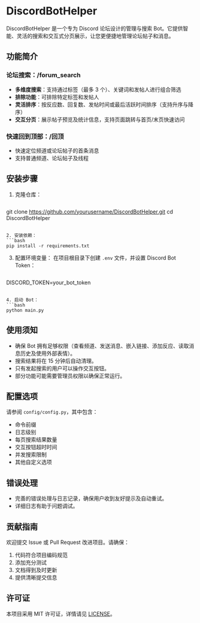 # DiscordBotHelper

DiscordBotHelper 是一个专为 Discord 论坛设计的管理与搜索 Bot。它提供智能、灵活的搜索和交互式分页展示，让您更便捷地管理论坛帖子和消息。

## 功能简介

### 论坛搜索：/forum_search
- **多维度搜索**：支持通过标签（最多 3 个）、关键词和发帖人进行组合筛选
- **排除功能**：可排除特定标签和发帖人
- **灵活排序**：按反应数、回复数、发帖时间或最后活跃时间排序（支持升序与降序）
- **交互分页**：展示帖子预览及统计信息，支持页面跳转与首页/末页快速访问

### 快速回到顶部：/回顶
- 快速定位频道或论坛帖子的首条消息
- 支持普通频道、论坛帖子及线程

## 安装步骤

1. 克隆仓库：
   ```bash
git clone https://github.com/yourusername/DiscordBotHelper.git
cd DiscordBotHelper
   ```

2. 安装依赖：
   ```bash
pip install -r requirements.txt
   ```

3. 配置环境变量：
   在项目根目录下创建 `.env` 文件，并设置 Discord Bot Token：
   ```env
DISCORD_TOKEN=your_bot_token
   ```

4. 启动 Bot：
   ```bash
python main.py
   ```

## 使用须知

- 确保 Bot 拥有足够权限（查看频道、发送消息、嵌入链接、添加反应、读取消息历史及使用外部表情）。
- 搜索结果将在 15 分钟后自动清理。
- 只有发起搜索的用户可以操作交互按钮。
- 部分功能可能需要管理员权限以确保正常运行。

## 配置选项

请参阅 `config/config.py`，其中包含：
- 命令前缀
- 日志级别
- 每页搜索结果数量
- 交互按钮超时时间
- 并发搜索限制
- 其他自定义选项

## 错误处理

- 完善的错误处理与日志记录，确保用户收到友好提示及自动重试。
- 详细日志有助于问题调试。

## 贡献指南

欢迎提交 Issue 或 Pull Request 改进项目。请确保：
1. 代码符合项目编码规范
2. 添加充分测试
3. 文档得到及时更新
4. 提供清晰提交信息

## 许可证

本项目采用 MIT 许可证，详情请见 [LICENSE](LICENSE)。